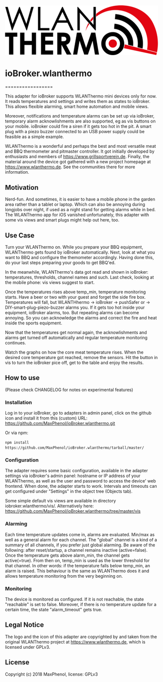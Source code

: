 ![Logo](admin/wlanthermo-logo.png)
# ioBroker.wlanthermo
=================

This adapter for ioBroker supports WLANThermo mini devices only for now. It reads temperatures and settings and writes them as states to ioBroker. This allows flexible alarming, smart home automation and mobile views.

Moreover, notifications and temperature alarms can be set up via ioBroker, temporary alarm acknowlishments are also supported, eg as vis buttons on your mobile. ioBroker could fire a siren if it gets too hot in the pit. A smart plug with a piezo buzzer connected to an USB power supply could be feasible as a simple example.

WLANThermo is a wonderful and perhaps the best and most versatile meat and BBQ thermometer and pitmaster controller. It got initially developed by enthusiasts and members of https://www.grillsportverein.de. Finally, the material around the device got gathered with a new project homepage at https://www.wlanthermo.de. See the communities there for more information.

## Motivation

Nerd-fun. And sometimes, it is easier to have a mobile phone in the garden area rather than a tablet or laptop. Which can also be annoying during longjobs over night, if used as a night stand for getting alarms while in bed.
The WLANThermo app for iOS vanished unfortunately, this adapter with some vis views and smart plugs might help out here, too.

## Use Case

Turn your WLANThermo on. While you prepare your BBQ equipment, WLANThermo gets found by ioBroker automatically. Next, look at what you want to BBQ and configure the themometer accordingly. Having done this, do your last steps preparing your goods to get BBQ'ed.

In the meanwhile, WLANThermo's data got read and shown in ioBroker: temperatures, thresholds, channel names and such. Last check, looking at the mobile phone: vis views suggest to start.

Once the temperatures rises above temp_min, temperature monitoring starts. Have a beer or two with your guest and forget the side fire box. Temperatures will fall, but WLANTHhermo -> ioBroker -> pushSafer or -> DIY-smart-plug-piezo-buzzer alarms you. If it gets too hot inside your equipment, ioBroker alarms, too. But repeating alarms can become annoying. So you can acknowledge the alarms and correct the fire and heat inside the sports equipment.

Now that the temperatures get normal again, the acknowlishments and alarms get turned off automatically and regular temperature monitoring continues.

Watch the graphs on how the core meat temperature rises. When the desired core temperature got reached, remove the sensors. Hit the button in vis to turn the ioBroker pice off, get to the table and enjoy the results.

## How to use

(Please check CHANGELOG for notes on experimental features)

### Installation

Log in to your ioBroker, go to adapters in admin panel, click on the github icon and install it from this (custom) URL: https://github.com/MaxPhenol/ioBroker.wlanthermo.git

Or via npm:

```npm install https://github.com/MaxPhenol/ioBroker.wlanthermo/tarball/master/```

### Configuration

The adapter requires some basic configuration, available in the adapter settings via ioBroker's admin panel: hostname or IP address of your WLANThermo, as well as the user and password to access the device' web frontend.
When done, the adapter starts to work. Intervals and timeouts can get configured under "Settings" in the object tree (Objects tab).

Some simple default vis views are available in directory iobroker.wlanthermo/vis/.
Alternatively here: https://github.com/MaxPhenol/ioBroker.wlanthermo/tree/master/vis

### Alarming

Each time temperature updates come in, alarms are evaluated. Min/max as well as a general alarm for each channel. The "global" channel is a kind of a summary of all channels, if you prefer just global alarming.
Be aware of the following: after reset/startup, a channel remains inactive (active=false). Once the temperature gets above alarm_min, the channel gets active(=true). From then on, temp_min is used as the lower threshold for that channel. In other words: if the temperature falls below temp_min, an alarm is raised. This behaviour is the same as WLANThermo does it and allows temperature monitoring from the very beginning on.

### Monitoring

The device is monitored as configured. If it is not reachable, the state "reachable" is set to false. Moreover, if there is no temperature update for a certain time, the state "alarm_timeout" gets true.

## Legal Notice

The logo and the icon of this adapter are copyrighted by and taken from the original WLANThermo project at https://www.wlanthermo.de, which is licensed under GPLv3.

## License

Copyright (c) 2018 MaxPhenol, license: GPLv3

